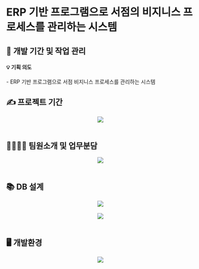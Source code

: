 
<h1>ERP 기반 프로그램으로 
 서점의 비지니스 프로세스를 관리하는 시스템 
</h1>
</div>
 
<h2>📅 개발 기간 및 작업 관리</h2>


<h4>💡 기획 의도</h4>
- ERP 기반 프로그램으로 서점 비지니스 프로세스를 관리하는 시스템

## ✍️ 프로젝트 기간
<div align="center"><img src="https://github.com/eunjung15/semipj_erd/assets/135147602/b5894f34-89be-4d19-973d-011e2ec4f8bd"></div>
<br>


## 👨‍👩‍👧‍👦 팀원소개 및 업무분담
<div align="center"><img src="https://github.com/eunjung15/semipj_erd/assets/120345380/0c19bff4-b740-4367-89c5-87bf580998ba"></div>
<br>


## 📚 DB 설계
<div align="center"><img src="https://github.com/eunjung15/semipj_erd/assets/120345380/ad956be8-ddac-44ea-9770-5137556722e7"></div>
<br>
<div align="center"><img src="https://github.com/eunjung15/semipj_erd/assets/120345380/5753e253-9695-4f56-9f4e-7c6dcad027bd"></div>
<br>


## 🖥️ 개발환경
<div align="center"><img src="https://github.com/eunjung15/semipj_erd/assets/120345380/897ee711-674f-4242-9145-dfa9cbf272a7"></div>
<br>

